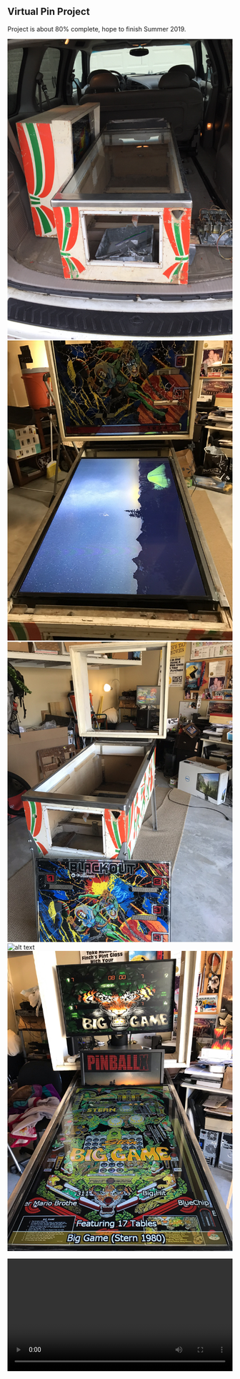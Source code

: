 ## Virtual Pin Project

Project is about 80% complete, hope to finish Summer 2019.


![alt text](vpin_pics/vp1.JPG "1")
![alt text](vpin_pics/vp2.jpeg "2")
![alt text](vpin_pics/vp3.jpeg "3")
![alt text](vpin_pics/vp4.jpeg"4")
![alt text](vpin_pics/vp5.png "5")

<div class="myvideo">
   <video  style="display:block; width:100%; height:auto;" autoplay controls loop="loop">
       <source src="{{ site.baseurl }}/Pin_Videos/simpsons.mp4" type="video/mp4" />
      <source src="{{ site.baseurl }}/Pin_Videos/baseball.mp4" type="video/mp4" />
      <source src="{{ site.baseurl }}/Pin_Videos/abra.mp4" type="video/mp4" />
          </video>
</div>
